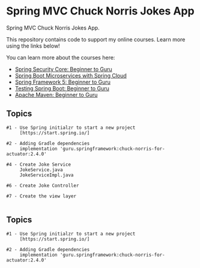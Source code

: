 # Spring MVC Chuck Norris Jokes App
Spring MVC Chuck Norris Jokes App.

This repository contains code to support my online courses. Learn more using the links below!

You can learn more about the courses here:
* [Spring Security Core: Beginner to Guru](https://www.udemy.com/course/spring-security-core-beginner-to-guru/?referralCode=306F288EB78688C0F3BC)
* [Spring Boot Microservices with Spring Cloud](https://www.udemy.com/course/spring-boot-microservices-with-spring-cloud-beginner-to-guru/?referralCode=6142D427AE53031FEF38)
* [Spring Framework 5: Beginner to Guru](https://www.udemy.com/course/spring-framework-5-beginner-to-guru/?referralCode=6D9ECD1F93988FEE5CE9)
* [Testing Spring Boot: Beginner to Guru](https://www.udemy.com/course/testing-spring-boot-beginner-to-guru/?referralCode=EFFE87DDE96C8541B2EE)
* [Apache Maven: Beginner to Guru](https://www.udemy.com/course/apache-maven-beginner-to-guru/?referralCode=0B91047D034706031F51)

## Topics 

```
#1 - Use Spring initialzr to start a new project 
     [https://start.spring.io/]
     
#2 - Adding Gradle dependencies 
     implementation 'guru.springframework:chuck-norris-for-actuator:2.4.0'
   
#4 - Create Joke Service
     JokeService.java
     JokeServiceImpl.java
     
#6 - Create Joke Controller

#7 - Create the view layer      
          
```

## Topics 

```
#1 - Use Spring initialzr to start a new project 
     [https://start.spring.io/]
     
#2 - Adding Gradle dependencies 
     implementation 'guru.springframework:chuck-norris-for-actuator:2.4.0'
     
```